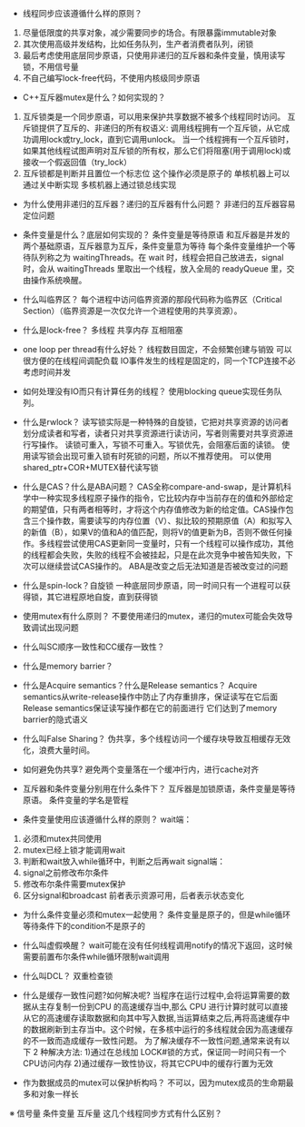- 线程同步应该遵循什么样的原则？
1. 尽量低限度的共享对象，减少需要同步的场合。有限暴露immutable对象
2. 其次使用高级并发结构，比如任务队列，生产者消费者队列，闭锁
3. 最后考虑使用底层同步原语，只使用非递归的互斥器和条件变量，慎用读写锁，不用信号量
4. 不自己编写lock-free代码，不使用内核级同步原语


- C++互斥器mutex是什么？如何实现的？
1. 互斥锁类是一个同步原语，可以用来保护共享数据不被多个线程同时访问。
互斥锁提供了互斥的、非递归的所有权语义:
调用线程拥有一个互斥锁，从它成功调用lock或try_lock，直到它调用unlock。
当一个线程拥有一个互斥锁时，如果其他线程试图声明对互斥锁的所有权，那么它们将阻塞(用于调用lock)或接收一个假返回值（try_lock）
2. 互斥锁都是判断并且置位一个标志位
这个操作必须是原子的
单核机器上可以通过关中断实现
多核机器上通过锁总线实现

- 为什么使用非递归的互斥器？递归的互斥器有什么问题？
非递归的互斥器容易定位问题

- 条件变量是什么？底层如何实现的？
条件变量是等待原语
和互斥器是并发的两个基础原语，互斥器意为互斥，条件变量意为等待
每个条件变量维护一个等待队列称之为 waitingThreads。在 wait 时，线程会把自己放进去，signal 时，会从 waitingThreads 里取出一个线程，放入全局的 readyQueue 里，交由操作系统唤醒。


- 什么叫临界区？
每个进程中访问临界资源的那段代码称为临界区（Critical Section）（临界资源是一次仅允许一个进程使用的共享资源）。

- 什么是lock-free？
多线程 共享内存 互相阻塞

- one loop per thread有什么好处？
线程数目固定，不会频繁创建与销毁
可以很方便的在线程间调配负载
IO事件发生的线程是固定的，同一个TCP连接不必考虑时间并发

- 如何处理没有IO而只有计算任务的线程？
使用blocking queue实现任务队列。

- 什么是rwlock？
读写锁实际是一种特殊的自旋锁，它把对共享资源的访问者划分成读者和写者，读者只对共享资源进行读访问，写者则需要对共享资源进行写操作。
读锁可重入，写锁不可重入。写锁优先，会阻塞后面的读锁。
使用读写锁会出现可重入锁有时死锁的问题，所以不推荐使用。
可以使用shared_ptr+COR+MUTEX替代读写锁

- 什么是CAS？什么是ABA问题？
CAS全称compare-and-swap，是计算机科学中一种实现多线程原子操作的指令，它比较内存中当前存在的值和外部给定的期望值，只有两者相等时，才将这个内存值修改为新的给定值。CAS操作包含三个操作数，需要读写的内存位置（V）、拟比较的预期原值（A）和拟写入的新值（B），如果V的值和A的值匹配，则将V的值更新为B，否则不做任何操作。多线程尝试使用CAS更新同一变量时，只有一个线程可以操作成功，其他的线程都会失败，失败的线程不会被挂起，只是在此次竞争中被告知失败，下次可以继续尝试CAS操作的。
ABA是改变之后无法知道是否被改变过的问题

- 什么是spin-lock？自旋锁
一种底层同步原语，同一时间只有一个进程可以获得锁，其它进程原地自旋，直到获得锁

- 使用mutex有什么原则？
不要使用递归的mutex，递归的mutex可能会失效导致调试出现问题

- 什么叫SC顺序一致性和CC缓存一致性？

- 什么是memory barrier？

- 什么是Acquire semantics？什么是Release semantics？
Acquire semantics从write-release操作中防止了内存重排序，保证读写在它后面
Release semantics保证读写操作都在它的前面进行
它们达到了memory barrier的隐式语义

- 什么叫False Sharing？
伪共享，多个线程访问一个缓存块导致互相缓存无效化，浪费大量时间。

- 如何避免伪共享?
避免两个变量落在一个缓冲行内，进行cache对齐

- 互斥器和条件变量分别用在什么条件下？
互斥器是加锁原语，条件变量是等待原语。
条件变量的学名是管程

- 条件变量使用应该遵循什么样的原则？
wait端：
1. 必须和mutex共同使用
2. mutex已经上锁才能调用wait
3. 判断和wait放入while循环中，判断之后再wait
signal端：
1. signal之前修改布尔条件
2. 修改布尔条件需要mutex保护
3. 区分signal和broadcast 前者表示资源可用，后者表示状态变化


- 为什么条件变量必须和mutex一起使用？
条件变量是原子的，但是while循环等待条件下的condition不是原子的

- 什么叫虚假唤醒？
wait可能在没有任何线程调用notify的情况下返回，这时候需要前置布尔条件while循环限制wait调用

- 什么叫DCL？
双重检查锁

- 什么是缓存一致性问题?如何解决呢?
当程序在运行过程中,会将运算需要的数据从主存复制一份到CPU 的高速缓存当中,那么 CPU 进行计算时就可以直接从它的高速缓存读取数据和向其中写入数据,当运算结束之后,再将高速缓存中的数据刷新到主存当中。这个时候，在多核中运行的多线程就会因为高速缓存的不一致而造成缓存一致性问题。
为了解决缓存不一致性问题,通常来说有以下 2 种解决方法:
    1)通过在总线加 LOCK#锁的方式，保证同一时间只有一个CPU访问内存
    2)通过缓存一致性协议，将其它CPU中的缓存行置为无效

- 作为数据成员的mutex可以保护析构吗？
不可以，因为mutex成员的生命期最多和对象一样长


※ 信号量 条件变量 互斥量 这几个线程同步方式有什么区别？
